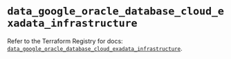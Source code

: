 # `data_google_oracle_database_cloud_exadata_infrastructure`

Refer to the Terraform Registry for docs: [`data_google_oracle_database_cloud_exadata_infrastructure`](https://registry.terraform.io/providers/hashicorp/google-beta/6.17.0/docs/data-sources/google_oracle_database_cloud_exadata_infrastructure).
